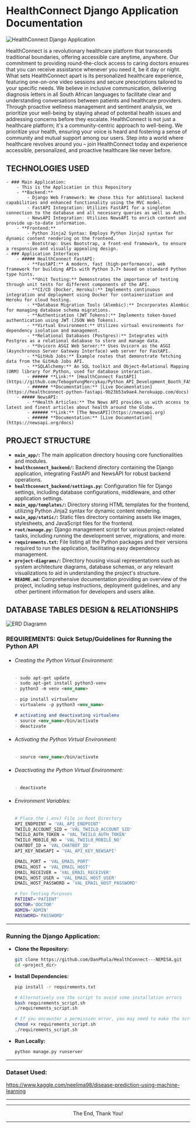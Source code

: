 # HealthConnect Django Application Documentation

![HealthConnect Django Application](./main_app/static/img/about.jpg)

HealthConnect is a revolutionary healthcare platform that transcends traditional boundaries, offering accessible care anytime, anywhere. Our commitment to providing round-the-clock access to caring doctors ensures that you can receive assistance whenever you need it, be it day or night. What sets HealthConnect apart is its personalized healthcare experience, featuring one-on-one video sessions and secure prescriptions tailored to your specific needs. We believe in inclusive communication, delivering diagnosis letters in all South African languages to facilitate clear and understanding conversations between patients and healthcare providers. Through proactive wellness management and sentiment analysis, we prioritize your well-being by staying ahead of potential health issues and addressing concerns before they escalate. HealthConnect is not just a healthcare platform; it's a community-centric approach to well-being. We prioritize your health, ensuring your voice is heard and fostering a sense of community and mutual support among our users. Step into a world where healthcare revolves around you – join HealthConnect today and experience accessible, personalized, and proactive healthcare like never before.

## TECHNOLOGIES USED
    - ### Main Application:
        - This is the Application in this Repository
        - **Backend:**
            - Django Web Framework: We chose this for additional backend capabilities and enhanced functionality using the MVC model.
            - FastAPI Integration: Utilizes FastAPI for a singleton connection to the database and all necessary queries as well as Auth.
            - NewsAPI Integration: Utilizes NewsAPI to enrich content and provide up-to-date information.
        - **Frontend:**
            - Python Jinja2 Syntax: Employs Python Jinja2 syntax for dynamic content rendering on the frontend.
            - Bootstrap: Uses Bootstrap, a front-end framework, to ensure a responsive and visually appealing design.
    - ### Application Interfaces
        - ##### HealthConnect FastAPI:
            - **FastAPI:** A modern, fast (high-performance), web framework for building APIs with Python 3.7+ based on standard Python type hints.
            - **Unit Testing:** Demonstrates the importance of testing through unit tests for different components of the API.
            - **CI/CD (Docker, Heroku):** Implements continuous integration and deployment using Docker for containerization and Heroku for cloud hosting.
            - **Database Migration Tools (Alembic):** Incorporates Alembic for managing database schema migrations.
            - **Authentication (JWT Tokens):** Implements token-based authentication using JWT (JSON Web Tokens).
            - **Virtual Environment:** Utilizes virtual environments for dependency isolation and management.
            - **Relational Databases (Postgres):** Integrates with Postgres as a relational database to store and manage data.
            - **Uvicorn ASGI Web Server:** Uses Uvicorn as the ASGI (Asynchronous Server Gateway Interface) web server for FastAPI.
            - **GitHub Jobs:** Example routes that demonstrate fetching data from the GitHub Jobs API.
            - **SQLAlchemy:** An SQL toolkit and Object-Relational Mapping (ORM) library for Python, used for database interaction.
            - ###### **Link:** [HealthConnect FastAPI](https://github.com/TebogoYungMercykay/Python_API_Development_Booth_FASTAPI)
            - ###### **Documentation:** [Live Documentation](https://healthconnect-python-fastapi-9b23b53a9ae4.herokuapp.com/docs)
        - ##### NewsAPI:
            - **Health Articles:** The News API provides us with access to latest and finest articles about health around the Globe.
            - ###### **Link:** [The NewsAPI](https://newsapi.org)
            - ###### **Documentation:** [Live Documentation](https://newsapi.org/docs)

## PROJECT STRUCTURE

- **`main_app/`:** The main application directory housing core functionalities and modules.
- **`healthconnect_backend/`:** Backend directory containing the Django application, integrating FastAPI and NewsAPI for robust backend operations.
- **`healthconnect_backend/settings.py`:** Configuration file for Django settings, including database configurations, middleware, and other application settings.
- **`main_app/templates/`:** Directory storing HTML templates for the frontend, utilizing Python Jinja2 syntax for dynamic content rendering.
- **`main_app/static/`:** Static files directory containing assets like images, stylesheets, and JavaScript files for the frontend.
- **`root/manage.py`:** Django management script for various project-related tasks, including running the development server, migrations, and more.
- **`requirements.txt`:** File listing all the Python packages and their versions required to run the application, facilitating easy dependency management.
- **`project-diagrams/`:** Directory housing visual representations such as system architecture diagrams, database schemas, or any relevant visualizations to aid in understanding the project's structure.
- **`README.md`:** Comprehensive documentation providing an overview of the project, including setup instructions, deployment guidelines, and any other pertinent information for developers and users alike.

## DATABASE TABLES DESIGN & RELATIONSHIPS

![ERD Diagramn](./project-diagramns/database-erd-diagramn-healthconnect.drawio.svg)

### REQUIREMENTS: Quick Setup/Guidelines for Running the Python API

- ###### Creating the Python Virtual Environment:
    ```markdown
    - sudo apt-get update
    - sudo apt-get install python3-venv
    - python3 -m venv <env_name>

    - pip install virtualenv
    - virtualenv -p python3 <env_name>

    # activating and deactivating virtualenv
    - source <env_name>/bin/activate
    - deactivate
    ```

- ###### Activating the Python Virtual Environment:
    ```markdown
    - source <env_name>/bin/activate
    ```

- ###### Deactivating the Python Virtual Environment:
    ```markdown
    - deactivate
    ```

- ###### Environment Variables:
    ```bash
    # Place the (.env) File in Root Directory
    API_ENDPOINT = 'VAL_API_ENDPOINT'
    TWIILO_ACCOUNT_SID = 'VAL_TWIILO_ACCOUNT_SID'
    TWIILO_AUTH_TOKEN = 'VAL_TWIILO_AUTH_TOKEN'
    TWIILO_MOBILE_NO = 'VAL_TWIILO_MOBILE_NO'
    CHATBOT_ID = 'VAL_CHATBOT_ID'
    API_KEY_NEWSAPI = 'VAL_API_KEY_NEWSAPI'

    EMAIL_PORT = 'VAL_EMAIL_PORT'
    EMAIL_HOST = 'VAL_EMAIL_HOST'
    EMAIL_RECEIVER = 'VAL_EMAIL_RECEIVER'
    EMAIL_HOST_USER = 'VAL_EMAIL_HOST_USER'
    EMAIL_HOST_PASSWORD = 'VAL_EMAIL_HOST_PASSWORD'

    # For Testing Purposes
    PATIENT='PATIENT'
    DOCTOR='DOCTOR'
    ADMIN='ADMIN'
    PASSWORD='PASSWORD'
    ```
---

### Running the Django Application:
- **Clone the Repository:**
   ```bash
   git clone https://github.com/DanPhala/HealthConnect---NEMISA.git
   cd <project_dir>
   ```

- **Install Dependencies:**
    ```bash
    pip install -r requirements.txt

    # Alternatively use the script to avoid some installation errors
    bash requirements_script.sh
    ./requirements_script.sh

    # If you encounter a permission error, you may need to make the script executable. You can do this with the following command:
    chmod +x requirements_script.sh
    ./requirements_script.sh
    ```

- **Run Locally:**
    ```markdown
    python manage.py runserver
    ```

---

### Dataset Used:

https://www.kaggle.com/neelima98/disease-prediction-using-machine-learning


---
---

<p align="center">The End, Thank You!</p>

---